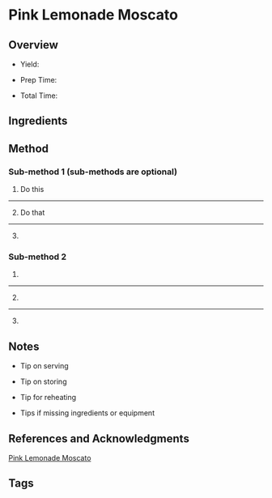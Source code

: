 # Pink Lemonade Moscato

## Overview

- Yield:

- Prep Time:

- Total Time:

## Ingredients



## Method

### Sub-method 1 (sub-methods are optional)

1. Do this
---
2. Do that
---
3.

### Sub-method 2

1.
---
2.
---
3.

## Notes

- Tip on serving

- Tip on storing

- Tip for reheating

- Tips if missing ingredients or equipment

## References and Acknowledgments

[Pink Lemonade Moscato](http://www.krystalskitsch.com/2014/12/pink-lemonade-moscato.html#_a5y_p=3108225)

## Tags


